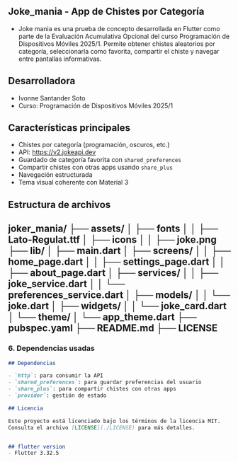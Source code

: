 ## Joke_mania - App de Chistes por Categoría
- Joke mania es una prueba de concepto desarrollada en Flutter como parte de la Evaluación Acumulativa Opcional del curso Programación de Dispositivos Móviles 2025/1. Permite obtener chistes aleatorios por categoría, seleccionarla como favorita, compartir el chiste y navegar entre pantallas informativas.

## Desarrolladora

- Ivonne Santander Soto
- Curso: Programación de Dispositivos Móviles 2025/1


## Características principales

- Chistes por categoría (programación, oscuros, etc.)
- API: https://v2.jokeapi.dev
- Guardado de categoría favorita con `shared_preferences`
- Compartir chistes con otras apps usando `share_plus`
- Navegación estructurada
- Tema visual coherente con Material 3

## Estructura de archivos


joker_mania/
├── assets/
│   ├── fonts
│   │   ├── Lato-Regulat.ttf
│   ├── icons
│   │   ├── joke.png
├── lib/
│   ├── main.dart
│   ├── screens/
│   │   ├── home_page.dart
│   │   ├── settings_page.dart
│   │   ├── about_page.dart
│   ├── services/
│   │   ├── joke_service.dart
│   │   └── preferences_service.dart
│   ├── models/
│   │   └── joke.dart
│   ├── widgets/
│   │   └── joke_card.dart
│   └── theme/
│       └── app_theme.dart
├── pubspec.yaml
├── README.md
├── LICENSE
---

### 6. **Dependencias usadas**
```markdown
## Dependencias

- `http`: para consumir la API
- `shared_preferences`: para guardar preferencias del usuario
- `share_plus`: para compartir chistes con otras apps
- `provider`: gestión de estado

## Licencia

Este proyecto está licenciado bajo los términos de la licencia MIT.  
Consulta el archivo [LICENSE](./LICENSE) para más detalles.


## flutter version
- Flutter 3.32.5